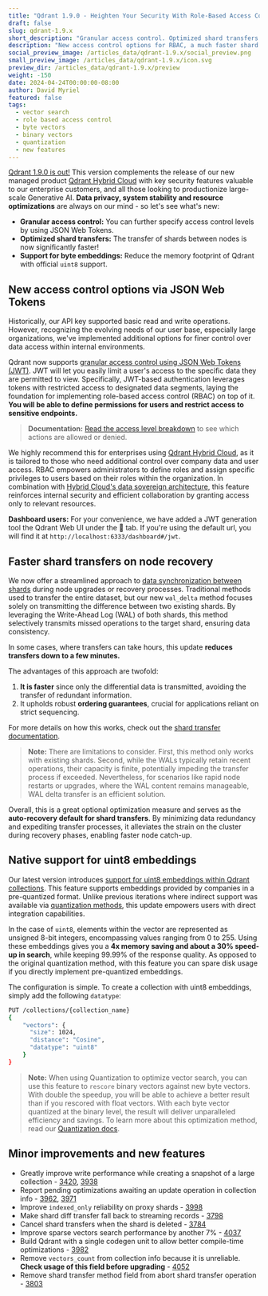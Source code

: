 ```yaml
---
title: "Qdrant 1.9.0 - Heighten Your Security With Role-Based Access Control Support"
draft: false
slug: qdrant-1.9.x 
short_description: "Granular access control. Optimized shard transfers. Support for byte embeddings."
description: "New access control options for RBAC, a much faster shard transfer procedure, and direct support for byte embeddings. " 
social_preview_image: /articles_data/qdrant-1.9.x/social_preview.png
small_preview_image: /articles_data/qdrant-1.9.x/icon.svg
preview_dir: /articles_data/qdrant-1.9.x/preview
weight: -150
date: 2024-04-24T00:00:00-08:00
author: David Myriel
featured: false 
tags:
  - vector search
  - role based access control
  - byte vectors
  - binary vectors
  - quantization
  - new features
---
```


[Qdrant 1.9.0 is out!](https://github.com/qdrant/qdrant/releases/tag/v1.9.0) This version complements the release of our new managed product [Qdrant Hybrid Cloud](https://hybrid-cloud.qdrant.tech/) with key security features valuable to our enterprise customers, and all those looking to productionize large-scale Generative AI. **Data privacy, system stability and resource optimizations** are always on our mind - so let's see what's new:

- **Granular access control:** You can further specify access control levels by using JSON Web Tokens. 
- **Optimized shard transfers:** The transfer of shards between nodes is now significantly faster!
- **Support for byte embeddings:** Reduce the memory footprint of Qdrant with official `uint8` support.

## New access control options via JSON Web Tokens

Historically, our API key supported basic read and write operations. However, recognizing the evolving needs of our user base, especially large organizations, we've implemented additional options for finer control over data access within internal environments.

Qdrant now supports [granular access control using JSON Web Tokens (JWT)](/documentation/guides/security/#granular-access-control-with-jwt). JWT will let you easily limit a user's access to the specific data they are permitted to view. Specifically, JWT-based authentication leverages tokens with restricted access to designated data segments, laying the foundation for implementing role-based access control (RBAC) on top of it. **You will be able to define permissions for users and restrict access to sensitive endpoints.**

> **Documentation:** [Read the access level breakdown](/documentation/guides/security/#table-of-access) to see which actions are allowed or denied.

We highly recommend this for enterprises using [Qdrant Hybrid Cloud](https://hybrid-cloud.qdrant.tech/), as it is tailored to those who need additional control over company data and user access. RBAC empowers administrators to define roles and assign specific privileges to users based on their roles within the organization. In combination with [Hybrid Cloud's data sovereign architecture](/documentation/hybrid-cloud/), this feature reinforces internal security and efficient collaboration by granting access only to relevant resources.

**Dashboard users:** For your convenience, we have added a JWT generation tool the Qdrant Web UI under the 🔑 tab. If you're using the default url, you will find it at `http://localhost:6333/dashboard#/jwt`.

## Faster shard transfers on node recovery

We now offer a streamlined approach to [data synchronization between shards](/documentation/guides/distributed_deployment/#shard-transfer-method) during node upgrades or recovery processes. Traditional methods used to transfer the entire dataset, but our new `wal_delta` method focuses solely on transmitting the difference between two existing shards. By leveraging the Write-Ahead Log (WAL) of both shards, this method selectively transmits missed operations to the target shard, ensuring data consistency. 

In some cases, where transfers can take hours, this update **reduces transfers down to a few minutes.**

The advantages of this approach are twofold: 
1. **It is faster** since only the differential data is transmitted, avoiding the transfer of redundant information. 
2. It upholds robust **ordering guarantees**, crucial for applications reliant on strict sequencing. 

For more details on how this works, check out the [shard transfer documentation](/documentation/guides/distributed_deployment/#shard-transfer-method).

> **Note:** There are limitations to consider. First, this method only works with existing shards. Second, while the WALs typically retain recent operations, their capacity is finite, potentially impeding the transfer process if exceeded. Nevertheless, for scenarios like rapid node restarts or upgrades, where the WAL content remains manageable, WAL delta transfer is an efficient solution.

Overall, this is a great optional optimization measure and serves as the **auto-recovery default for shard transfers**. By minimizing data redundancy and expediting transfer processes, it alleviates the strain on the cluster during recovery phases, enabling faster node catch-up.

## Native support for uint8 embeddings

Our latest version introduces [support for uint8 embeddings within Qdrant collections](/documentation/concepts/collections/#vector-datatypes). This feature supports embeddings provided by companies in a pre-quantized format. Unlike previous iterations where indirect support was available via [quantization methods](/documentation/guides/quantization/), this update empowers users with direct integration capabilities. 

In the case of `uint8`, elements within the vector are represented as unsigned 8-bit integers, encompassing values ranging from 0 to 255. Using these embeddings gives you a **4x memory saving and about a 30% speed-up in search**, while keeping 99.99% of the response quality. As opposed to the original quantization method, with this feature you can spare disk usage if you directly implement pre-quantized embeddings.

The configuration is simple. To create a collection with uint8 embeddings, simply add the following `datatype`:

```bash
PUT /collections/{collection_name}
{
    "vectors": {
      "size": 1024,
      "distance": "Cosine",
      "datatype": "uint8"
    }
}
```

> **Note:** When using Quantization to optimize vector search, you can use this feature to `rescore` binary vectors against new byte vectors. With double the speedup, you will be able to achieve a better result than if you rescored with float vectors. With each byte vector quantized at the binary level, the result will deliver unparalleled efficiency and savings. To learn more about this optimization method, read our [Quantization docs](/documentation/guides/quantization/).

## Minor improvements and new features

- Greatly improve write performance while creating a snapshot of a large collection - [3420](https://github.com/qdrant/qdrant/pull/3420), [3938](https://github.com/qdrant/qdrant/pull/3938) 
- Report pending optimizations awaiting an update operation in collection info - [3962](https://github.com/qdrant/qdrant/pull/3962), [3971](https://github.com/qdrant/qdrant/pull/3971) 
- Improve `indexed_only` reliability on proxy shards - [3998](https://github.com/qdrant/qdrant/pull/3998) 
- Make shard diff transfer fall back to streaming records - [3798](https://github.com/qdrant/qdrant/pull/3798) 
- Cancel shard transfers when the shard is deleted - [3784](https://github.com/qdrant/qdrant/pull/3784) 
- Improve sparse vectors search performance by another 7% - [4037](https://github.com/qdrant/qdrant/pull/4037) 
- Build Qdrant with a single codegen unit to allow better compile-time optimizations - [3982](https://github.com/qdrant/qdrant/pull/3982) 
- Remove `vectors_count` from collection info because it is unreliable. **Check usage of this field before upgrading** - [4052](https://github.com/qdrant/qdrant/pull/4052) 
- Remove shard transfer method field from abort shard transfer operation - [3803](https://github.com/qdrant/qdrant/pull/3803) 
